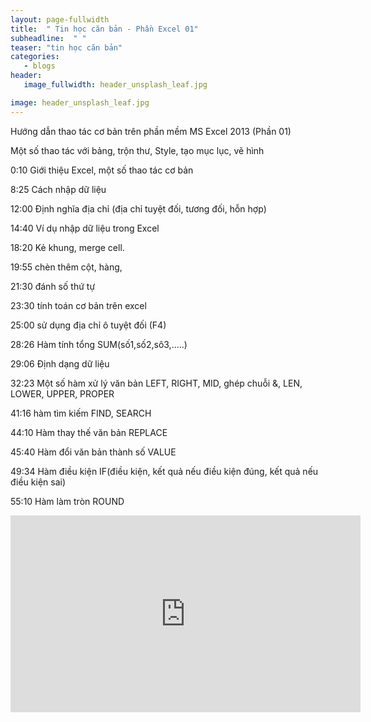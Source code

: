 ```yaml
---
layout: page-fullwidth
title:  " Tin học căn bản - Phần Excel 01"
subheadline:  " "
teaser: "tin học căn bản"
categories: 
   - blogs
header:
   image_fullwidth: header_unsplash_leaf.jpg

image: header_unsplash_leaf.jpg
---
```

Hướng dẫn thao tác cơ bản trên phần mềm MS Excel 2013 (Phần 01)

Một số thao tác với bảng, trộn thư, Style, tạo mục lục, vẽ hình

0:10 Giới thiệu Excel, một số thao tác cơ bản

8:25 Cách nhập dữ liệu

12:00 Định nghĩa địa chỉ (địa chỉ tuyệt đối, tương đối, hỗn hợp)

14:40 Ví dụ nhập dữ liệu trong Excel

18:20 Kẻ khung, merge cell.

19:55 chèn thêm cột, hàng, 

21:30 đánh số thứ tự

23:30 tính toán cơ bản trên excel

25:00 sử dụng địa chỉ ô tuyệt đối (F4)

28:26 Hàm tính tổng SUM(số1,số2,sô3,.....)

29:06 Định dạng dữ liệu

32:23 Một số hàm xử lý văn bản LEFT, RIGHT, MID, ghép chuỗi &, LEN, LOWER, UPPER, PROPER

41:16 hàm tìm kiếm FIND, SEARCH

44:10 Hàm thay thế văn bản REPLACE

45:40 Hàm đổi văn bản thành số VALUE

49:34 Hàm điều kiện IF(điều kiện, kết quả nếu điều kiện đúng, kết quả nếu điều kiện sai)

55:10 Hàm làm tròn ROUND


<iframe width="560" height="315" src="https://www.youtube.com/embed/R34lVmJtFUc" frameborder="0" allow="accelerometer; autoplay; encrypted-media; gyroscope; picture-in-picture" allowfullscreen></iframe>